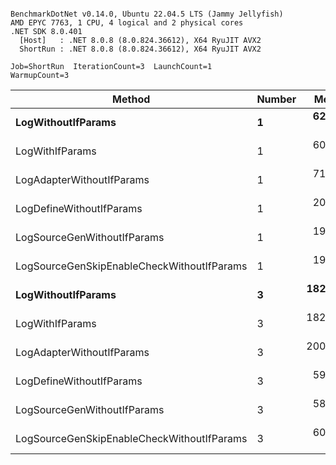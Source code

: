 ```

BenchmarkDotNet v0.14.0, Ubuntu 22.04.5 LTS (Jammy Jellyfish)
AMD EPYC 7763, 1 CPU, 4 logical and 2 physical cores
.NET SDK 8.0.401
  [Host]   : .NET 8.0.8 (8.0.824.36612), X64 RyuJIT AVX2
  ShortRun : .NET 8.0.8 (8.0.824.36612), X64 RyuJIT AVX2

Job=ShortRun  IterationCount=3  LaunchCount=1  
WarmupCount=3  

```
| Method                                     | Number | Mean      | Error     | StdDev   | Min       | Max       | Gen0   | Allocated |
|------------------------------------------- |------- |----------:|----------:|---------:|----------:|----------:|-------:|----------:|
| **LogWithoutIfParams**                         | **1**      |  **62.89 ns** | **10.048 ns** | **0.551 ns** |  **62.31 ns** |  **63.40 ns** | **0.0010** |      **88 B** |
| LogWithIfParams                            | 1      |  60.16 ns |  6.148 ns | 0.337 ns |  59.86 ns |  60.52 ns | 0.0010 |      88 B |
| LogAdapterWithoutIfParams                  | 1      |  71.43 ns | 21.481 ns | 1.177 ns |  70.70 ns |  72.79 ns | 0.0010 |      88 B |
| LogDefineWithoutIfParams                   | 1      |  20.05 ns |  1.763 ns | 0.097 ns |  19.94 ns |  20.13 ns |      - |         - |
| LogSourceGenWithoutIfParams                | 1      |  19.93 ns |  0.786 ns | 0.043 ns |  19.89 ns |  19.97 ns |      - |         - |
| LogSourceGenSkipEnableCheckWithoutIfParams | 1      |  19.26 ns |  0.552 ns | 0.030 ns |  19.24 ns |  19.30 ns |      - |         - |
| **LogWithoutIfParams**                         | **3**      | **182.08 ns** |  **1.688 ns** | **0.093 ns** | **181.99 ns** | **182.17 ns** | **0.0031** |     **264 B** |
| LogWithIfParams                            | 3      | 182.47 ns | 34.443 ns | 1.888 ns | 181.36 ns | 184.65 ns | 0.0031 |     264 B |
| LogAdapterWithoutIfParams                  | 3      | 200.87 ns | 54.395 ns | 2.982 ns | 199.13 ns | 204.32 ns | 0.0031 |     264 B |
| LogDefineWithoutIfParams                   | 3      |  59.31 ns |  2.867 ns | 0.157 ns |  59.17 ns |  59.48 ns |      - |         - |
| LogSourceGenWithoutIfParams                | 3      |  58.54 ns |  0.176 ns | 0.010 ns |  58.53 ns |  58.55 ns |      - |         - |
| LogSourceGenSkipEnableCheckWithoutIfParams | 3      |  60.23 ns |  2.863 ns | 0.157 ns |  60.13 ns |  60.41 ns |      - |         - |
